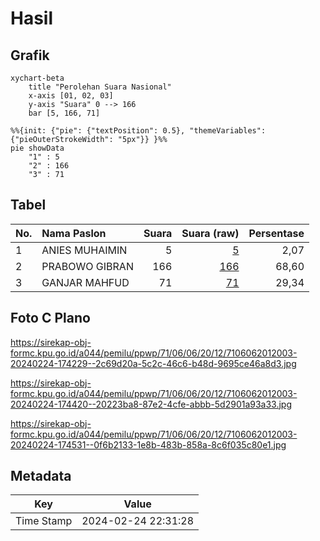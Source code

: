 # Hasil

## Grafik

```mermaid
xychart-beta
    title "Perolehan Suara Nasional"
    x-axis [01, 02, 03]
    y-axis "Suara" 0 --> 166
    bar [5, 166, 71]
```

```mermaid
%%{init: {"pie": {"textPosition": 0.5}, "themeVariables": {"pieOuterStrokeWidth": "5px"}} }%%
pie showData
    "1" : 5
    "2" : 166
    "3" : 71
```

## Tabel

| No. | Nama Paslon    | Suara | Suara (raw) | Persentase |
|:--- |:-------------- | -----:| -----------:| ----------:|
| 1   | ANIES MUHAIMIN | 5     | [5][p-1]    | 2,07       |
| 2   | PRABOWO GIBRAN | 166   | [166][p-2]  | 68,60      |
| 3   | GANJAR MAHFUD  | 71    | [71][p-3]   | 29,34      |


[p-1]: https://github.com/gigit-pemilu/pemilu-2024/blob/main/pilpres/hitung-suara/sub/71-sulawesi-utara/sub/06-minahasa-utara/sub/06-likupang-barat/sub/2012-tarabitan/sub/003-tps/sub/paslon-1.txt
[p-2]: https://github.com/gigit-pemilu/pemilu-2024/blob/main/pilpres/hitung-suara/sub/71-sulawesi-utara/sub/06-minahasa-utara/sub/06-likupang-barat/sub/2012-tarabitan/sub/003-tps/sub/paslon-2.txt
[p-3]: https://github.com/gigit-pemilu/pemilu-2024/blob/main/pilpres/hitung-suara/sub/71-sulawesi-utara/sub/06-minahasa-utara/sub/06-likupang-barat/sub/2012-tarabitan/sub/003-tps/sub/paslon-3.txt

## Foto C Plano

https://sirekap-obj-formc.kpu.go.id/a044/pemilu/ppwp/71/06/06/20/12/7106062012003-20240224-174229--2c69d20a-5c2c-46c6-b48d-9695ce46a8d3.jpg

https://sirekap-obj-formc.kpu.go.id/a044/pemilu/ppwp/71/06/06/20/12/7106062012003-20240224-174420--20223ba8-87e2-4cfe-abbb-5d2901a93a33.jpg

https://sirekap-obj-formc.kpu.go.id/a044/pemilu/ppwp/71/06/06/20/12/7106062012003-20240224-174531--0f6b2133-1e8b-483b-858a-8c6f035c80e1.jpg


## Metadata

| Key        | Value               |
| ---------- | ------------------- |
| Time Stamp | 2024-02-24 22:31:28 |



